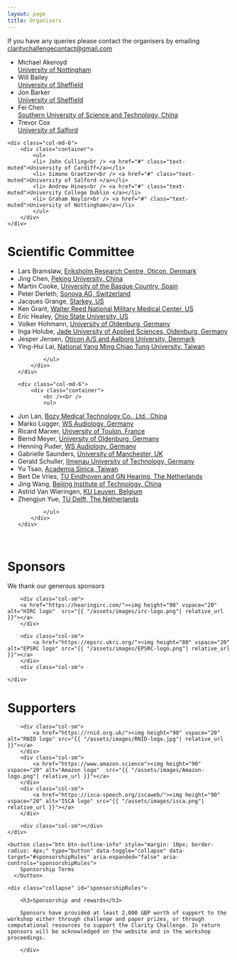 ```yaml
---
layout: page
title: Organisers
---
```


If you have any queries please contact the organisers by emailing <a href="mailto:claritychallengecontact@gmail.com">claritychallengecontact@gmail.com</a>

<div class="row">
    <div class="col-md-6">
        <div class="container">
            <ul>
                    <li> Michael Akeroyd<br /><a href="#" class="text-muted">University of Nottingham</a></li>
                    <li> Will Bailey<br /> <a href="#" class="text-muted">University of Sheffield </a></li>
                    <li> Jon Barker<br /> <a href="#" class="text-muted">University of Sheffield </a></li>
                    <li> Fei Chen<br /> <a href="#" class="text-muted">Southern University of Science and Technology, China </a></li>
                    <li> Trevor Cox<br /> <a href="#" class="text-muted">University of Salford </a></li>
            </ul>
        </div>
    </div>

    <div class="col-md-6">
        <div class="container">
            <ul>
            <li> John Culling<br /> <a href="#" class="text-muted">University of Cardiff</a></li>
            <li> Simone Graetzer<br /> <a href="#" class="text-muted">University of Salford </a></li>
            <li> Andrew Hines<br /> <a href="#" class="text-muted">University College Dublin </a></li>
            <li> Graham Naylor<br /> <a href="#" class="text-muted">University of Nottingham</a></li>
            </ul>
        </div>
    </div>

</div>

<div class="row">
    <div class="col-md-6">
        <div class="container">
            <h1> Scientific Committee</h1>
            <ul>

<li>Lars Bramsløw, <a href="#" class="text-muted">Eriksholm Research Centre, Oticon, Denmark</a></li>
<li>Jing Chen, <a href="#" class="text-muted">Peking University, China</a></li>
<li>Martin Cooke, <a href="#" class="text-muted">University of the Basque Country, Spain</a></li>
<li>Peter Derleth, <a href="#" class="text-muted">Sonova AG, Switzerland</a></li>
<li>Jacques Grange, <a href="#" class="text-muted">Starkey, US</a></li>
<li>Ken Grant, <a href="#" class="text-muted">Walter Reed National Military Medical Center, US</a></li>
<li>Eric Healey, <a href="#" class="text-muted">Ohio State University, US</a></li>
<li>Volker Hohmann, <a href="#" class="text-muted">University of Oldenburg, Germany</a></li>
<li>Inga Holube, <a href="#" class="text-muted">Jade University of Applied Sciences, Oldenburg, Germany</a></li>
<li>Jesper Jensen, <a href="#" class="text-muted">Oticon A/S and Aalborg University, Denmark</a></li>
<li>Ying-Hui Lai, <a href="#" class="text-muted">National Yang Ming Chiao Tung University, Taiwan</a></li>

            </ul>
        </div>
    </div>

    <div class="col-md-6">
        <div class="container">
            <br /><br />
            <ul>

<li>Jun Lan, <a href="#" class="text-muted">Bozy Medical Technology Co., Ltd., China</a></li>
<li>Marko Lugger, <a href="#" class="text-muted">WS Audiology, Germany</a></li>
<li>Ricard Marxer, <a href="#" class="text-muted">University of Toulon, France</a></li>
<li>Bernd Meyer, <a href="#" class="text-muted">University of Oldenburg, Germany</a></li>
<li>Henning Puder, <a href="#" class="text-muted">WS Audiology, Germany</a></li>
<li>Gabrielle Saunders, <a href="#" class="text-muted">University of Manchester, UK</a></li>
<li>Gerald Schuller, <a href="#" class="text-muted">Ilmenau University of Technology, Germany</a></li>
<!--<li>Chin-Tuan Tan, <a href="#" class="text-muted">A*STAR, Singapore</a></li> -->
<li>Yu Tsao, <a href="#" class="text-muted">Academia Sinica, Taiwan</a></li>
<li>Bert De Vries, <a href="#" class="text-muted">TU Eindhoven and GN Hearing, The Netherlands</a></li>
<li>Jing Wang, <a href="#" class="text-muted">Beijing Institute of Technology, China</a></li>
<li>Astrid Van Wieringen, <a href="#" class="text-muted">KU Leuven, Belgium</a></li>
<li>Zhengjun Yue, <a href="#" class="text-muted">TU Delft, The Netherlands</a></li>

            </ul>
        </div>
    </div>

</div>
<br/>

<h1> Sponsors </h1>

We thank our generous sponsors

<div id="logos">
    <div class="row">
        <div class="col-sm"></div>

        <div class="col-sm">
        <a href="https://hearingirc.com/"><img height="90" vspace="20" alt="HIRC logo"  src="{{ "/assets/images/irc-logo.png"| relative_url }}"></a>
        </div>

        <div class="col-sm">
            <a href="https://epsrc.ukri.org/"><img height="80" vspace="20" alt="EPSRC logo" src="{{ "/assets/images/EPSRC-logo.png"| relative_url }}"></a>
        </div>
        <div class="col-sm">

    </div>

</div>

<h1> Supporters</h1>
<div id="logos">
    <div class="row">
        <div class="col-sm"></div>

        <div class="col-sm">
            <a href="https://rnid.org.uk/"><img height="90" vspace="20" alt="RNID logo" src="{{ "/assets/images/RNID-logo.jpg"| relative_url }}"></a>
        </div>
        <div class="col-sm">
            <a href="https://www.amazon.science"><img height="90" vspace="20" alt="Amazon logo"  src="{{ "/assets/images/Amazon-logo.png"| relative_url }}"></a>
        </div>
        <div class="col-sm">
            <a href="https://isca-speech.org/iscaweb/"><img height="90" vspace="20" alt="ISCA logo" src="{{ "/assets/images/isca.png"| relative_url }}"></a>
        </div>

        <div class="col-sm"></div>
    </div>

</div>

    <button class="btn btn-outline-info" style="margin: 10px; border-radius: 4px;" type="button" data-toggle="collapse" data-target="#sponsorshipRules" aria-expanded="false" aria-controls="sponsorshipRules">
        Sponsorship Terms
      </button>

    <div class="collapse" id="sponsorshipRules">

        <h3>Sponsorship and rewards</h3>

        Sponsors have provided at least 2,000 GBP worth of support to the workshop either through challenge and paper prizes, or through computational resources to support the Clarity Challenge. In return sponsors will be acknowledged on the website and in the workshop proceedings.

        </div>
